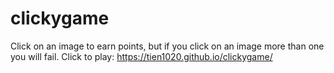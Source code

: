 # clickygame
Click on an image to earn points, but if you click on an image more than one you will fail.
Click to play: https://tien1020.github.io/clickygame/
